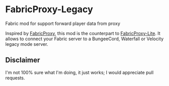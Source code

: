 # FabricProxy-Legacy

Fabric mod for support forward player data from proxy

Inspired by [FabricProxy], this mod is the counterpart to [FabricProxy-Lite]. It allows to connect your Fabric server to
a BungeeCord, Waterfall or Velocity legacy mode server.

## Disclaimer

I'm not 100% sure what I'm doing, it just works; I would appreciate pull requests.

[FabricProxy]: https://github.com/OKTW-Network/FabricProxy

[FabricProxy-Lite]: https://github.com/OKTW-Network/FabricProxy-Lite
